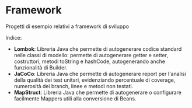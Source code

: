 # Framework
Progetti di esempio relativi a framework di sviluppo

Indice:
* **Lombok**: Libreria Java che permette di autogenerare codice standard nelle classi di modello: permette di autogenerare getter e setter, costruttori, metodi toString e hashCode, autogenerando anche funzionalità di Builder.
* **JaCoCo**: Libreria Java che permette di autogenerare report per l'analisi della qualità dei test unitari, evidenziando percentuale di coverage, numerosità dei branch, linee e metodi non testati.
* **MapStruct**: Libreria Java che permette di autogenerare o configurare facilmente Mappers utili alla conversione di Beans. 